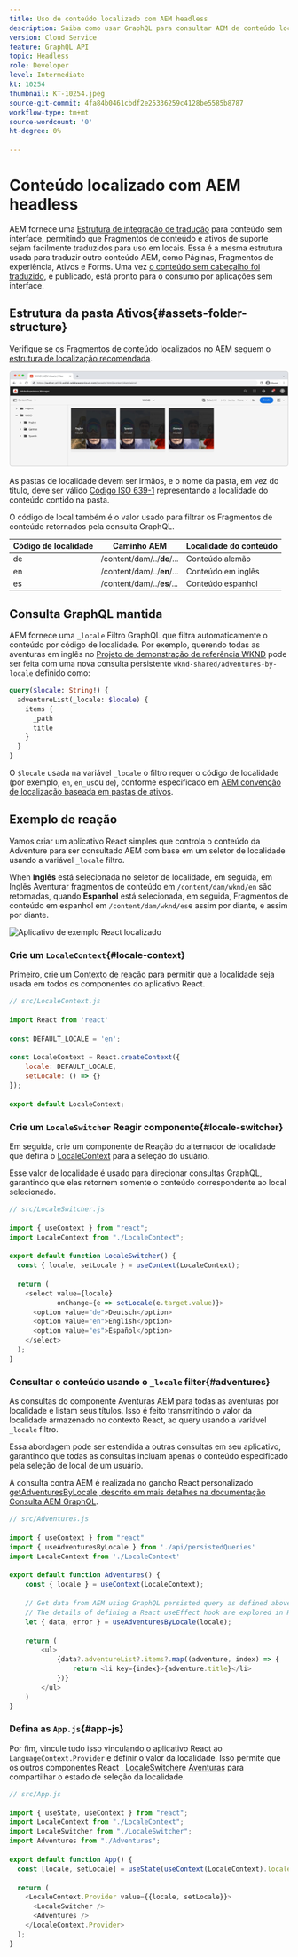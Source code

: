 ```yaml
---
title: Uso de conteúdo localizado com AEM headless
description: Saiba como usar GraphQL para consultar AEM de conteúdo localizado.
version: Cloud Service
feature: GraphQL API
topic: Headless
role: Developer
level: Intermediate
kt: 10254
thumbnail: KT-10254.jpeg
source-git-commit: 4fa84b0461cbdf2e25336259c4128be5585b8787
workflow-type: tm+mt
source-wordcount: '0'
ht-degree: 0%

---
```



# Conteúdo localizado com AEM headless

AEM fornece uma [Estrutura de integração de tradução](https://experienceleague.adobe.com/docs/experience-manager-cloud-service/content/sites/administering/reusing-content/translation/integration-framework.html) para conteúdo sem interface, permitindo que Fragmentos de conteúdo e ativos de suporte sejam facilmente traduzidos para uso em locais. Essa é a mesma estrutura usada para traduzir outro conteúdo AEM, como Páginas, Fragmentos de experiência, Ativos e Forms. Uma vez [o conteúdo sem cabeçalho foi traduzido](https://experienceleague.adobe.com/docs/experience-manager-cloud-service/content/headless/journeys/translation/overview.html?lang=pt-BR), e publicado, está pronto para o consumo por aplicações sem interface.

## Estrutura da pasta Ativos{#assets-folder-structure}

Verifique se os Fragmentos de conteúdo localizados no AEM seguem o [estrutura de localização recomendada](https://experienceleague.adobe.com/docs/experience-manager-cloud-service/content/headless/journeys/translation/getting-started.html#recommended-structure).

![AEM pastas de ativos localizados](./assets/localized-content/asset-folders.jpg)

As pastas de localidade devem ser irmãos, e o nome da pasta, em vez do título, deve ser válido [Código ISO 639-1](https://en.wikipedia.org/wiki/List_of_ISO_639-1_codes) representando a localidade do conteúdo contido na pasta.

O código de local também é o valor usado para filtrar os Fragmentos de conteúdo retornados pela consulta GraphQL.

| Código de localidade | Caminho AEM | Localidade do conteúdo |
|--------------------------------|----------|----------|
| de | /content/dam/../**de**/... | Conteúdo alemão |
| en | /content/dam/../**en**/... | Conteúdo em inglês |
| es | /content/dam/../**es**/... | Conteúdo espanhol |

## Consulta GraphQL mantida

AEM fornece uma `_locale` Filtro GraphQL que filtra automaticamente o conteúdo por código de localidade. Por exemplo, querendo todas as aventuras em inglês no [Projeto de demonstração de referência WKND](https://experienceleague.adobe.com/docs/experience-manager-cloud-service/content/onboarding/demo-add-on/create-site.html) pode ser feita com uma nova consulta persistente `wknd-shared/adventures-by-locale` definido como:

```graphql
query($locale: String!) {
  adventureList(_locale: $locale) {
    items {      
      _path
      title
    }
  }
}
```

O `$locale` usada na variável `_locale` o filtro requer o código de localidade (por exemplo, `en`, `en_us`ou `de`), conforme especificado em [AEM convenção de localização baseada em pastas de ativos](#assets-folder-structure).

## Exemplo de reação

Vamos criar um aplicativo React simples que controla o conteúdo da Adventure para ser consultado AEM com base em um seletor de localidade usando a variável `_locale` filtro.

When __Inglês__ está selecionada no seletor de localidade, em seguida, em Inglês Aventurar fragmentos de conteúdo em `/content/dam/wknd/en` são retornadas, quando __Espanhol__ está selecionada, em seguida, Fragmentos de conteúdo em espanhol em `/content/dam/wknd/es`e assim por diante, e assim por diante.

![Aplicativo de exemplo React localizado](./assets/localized-content/react-example.png)

### Crie um `LocaleContext`{#locale-context}

Primeiro, crie um [Contexto de reação](https://reactjs.org/docs/context.html) para permitir que a localidade seja usada em todos os componentes do aplicativo React.

```javascript
// src/LocaleContext.js

import React from 'react'

const DEFAULT_LOCALE = 'en';

const LocaleContext = React.createContext({
    locale: DEFAULT_LOCALE, 
    setLocale: () => {}
});

export default LocaleContext;
```

### Crie um `LocaleSwitcher` Reagir componente{#locale-switcher}

Em seguida, crie um componente de Reação do alternador de localidade que defina o [LocaleContext](#locale-context) para a seleção do usuário.

Esse valor de localidade é usado para direcionar consultas GraphQL, garantindo que elas retornem somente o conteúdo correspondente ao local selecionado.

```javascript
// src/LocaleSwitcher.js

import { useContext } from "react";
import LocaleContext from "./LocaleContext";

export default function LocaleSwitcher() {
  const { locale, setLocale } = useContext(LocaleContext);

  return (
    <select value={locale}
            onChange={e => setLocale(e.target.value)}>
      <option value="de">Deutsch</option>
      <option value="en">English</option>
      <option value="es">Español</option>
    </select>
  );
}
```

### Consultar o conteúdo usando o `_locale` filter{#adventures}

As consultas do componente Aventuras AEM para todas as aventuras por localidade e listam seus títulos. Isso é feito transmitindo o valor da localidade armazenado no contexto React, ao query usando a variável `_locale` filtro.

Essa abordagem pode ser estendida a outras consultas em seu aplicativo, garantindo que todas as consultas incluam apenas o conteúdo especificado pela seleção de local de um usuário.

A consulta contra AEM é realizada no gancho React personalizado [getAdventuresByLocale, descrito em mais detalhes na documentação Consulta AEM GraphQL](./aem-headless-sdk.md).

```javascript
// src/Adventures.js

import { useContext } from "react"
import { useAdventuresByLocale } from './api/persistedQueries'
import LocaleContext from './LocaleContext'

export default function Adventures() {
    const { locale } = useContext(LocaleContext);

    // Get data from AEM using GraphQL persisted query as defined above 
    // The details of defining a React useEffect hook are explored in How to > AEM Headless SDK
    let { data, error } = useAdventuresByLocale(locale);

    return (
        <ul>
            {data?.adventureList?.items?.map((adventure, index) => { 
                return <li key={index}>{adventure.title}</li>
            })}
        </ul>
    )
}
```

### Defina as `App.js`{#app-js}

Por fim, vincule tudo isso vinculando o aplicativo React ao `LanguageContext.Provider` e definir o valor da localidade. Isso permite que os outros componentes React , [LocaleSwitcher](#locale-switcher)e [Aventuras](#adventures) para compartilhar o estado de seleção da localidade.

```javascript
// src/App.js

import { useState, useContext } from "react";
import LocaleContext from "./LocaleContext";
import LocaleSwitcher from "./LocaleSwitcher";
import Adventures from "./Adventures";

export default function App() {
  const [locale, setLocale] = useState(useContext(LocaleContext).locale);

  return (
    <LocaleContext.Provider value={{locale, setLocale}}>
      <LocaleSwitcher />
      <Adventures />
    </LocaleContext.Provider>
  );
}
```
